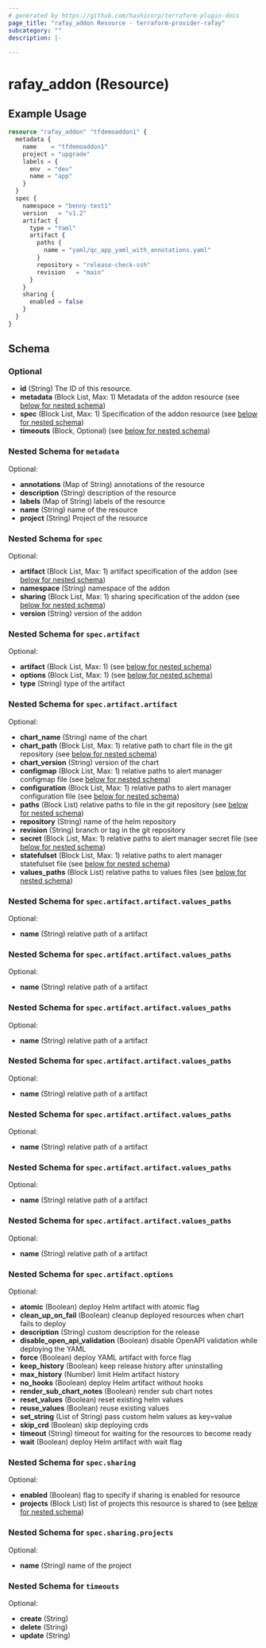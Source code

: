 ```yaml
---
# generated by https://github.com/hashicorp/terraform-plugin-docs
page_title: "rafay_addon Resource - terraform-provider-rafay"
subcategory: ""
description: |-
  
---
```


# rafay_addon (Resource)



## Example Usage

```terraform
resource "rafay_addon" "tfdemoaddon1" {
  metadata {
    name    = "tfdemoaddon1"
    project = "upgrade"
    labels = {
      env  = "dev"
      name = "app"
    }
  }
  spec {
    namespace = "benny-test1"
    version   = "v1.2"
    artifact {
      type = "Yaml"
      artifact {
        paths {
          name = "yaml/qc_app_yaml_with_annotations.yaml"
        }
        repository = "release-check-ssh"
        revision   = "main"
      }
    }
    sharing {
      enabled = false
    }
  }
}
```

<!-- schema generated by tfplugindocs -->
## Schema

### Optional

- **id** (String) The ID of this resource.
- **metadata** (Block List, Max: 1) Metadata of the addon resource (see [below for nested schema](#nestedblock--metadata))
- **spec** (Block List, Max: 1) Specification of the addon resource (see [below for nested schema](#nestedblock--spec))
- **timeouts** (Block, Optional) (see [below for nested schema](#nestedblock--timeouts))

<a id="nestedblock--metadata"></a>
### Nested Schema for `metadata`

Optional:

- **annotations** (Map of String) annotations of the resource
- **description** (String) description of the resource
- **labels** (Map of String) labels of the resource
- **name** (String) name of the resource
- **project** (String) Project of the resource


<a id="nestedblock--spec"></a>
### Nested Schema for `spec`

Optional:

- **artifact** (Block List, Max: 1) artifact specification of the addon (see [below for nested schema](#nestedblock--spec--artifact))
- **namespace** (String) namespace of the addon
- **sharing** (Block List, Max: 1) sharing specification of the addon (see [below for nested schema](#nestedblock--spec--sharing))
- **version** (String) version of the addon

<a id="nestedblock--spec--artifact"></a>
### Nested Schema for `spec.artifact`

Optional:

- **artifact** (Block List, Max: 1) (see [below for nested schema](#nestedblock--spec--artifact--artifact))
- **options** (Block List, Max: 1) (see [below for nested schema](#nestedblock--spec--artifact--options))
- **type** (String) type of the artifact

<a id="nestedblock--spec--artifact--artifact"></a>
### Nested Schema for `spec.artifact.artifact`

Optional:

- **chart_name** (String) name of the chart
- **chart_path** (Block List, Max: 1) relative path to chart file in the git repository (see [below for nested schema](#nestedblock--spec--artifact--artifact--chart_path))
- **chart_version** (String) version of the chart
- **configmap** (Block List, Max: 1) relative paths to alert manager configmap file (see [below for nested schema](#nestedblock--spec--artifact--artifact--configmap))
- **configuration** (Block List, Max: 1) relative paths to alert manager configuration file (see [below for nested schema](#nestedblock--spec--artifact--artifact--configuration))
- **paths** (Block List) relative paths to file in the git repository (see [below for nested schema](#nestedblock--spec--artifact--artifact--paths))
- **repository** (String) name of the helm repository
- **revision** (String) branch or tag in the git repository
- **secret** (Block List, Max: 1) relative paths to alert manager secret file (see [below for nested schema](#nestedblock--spec--artifact--artifact--secret))
- **statefulset** (Block List, Max: 1) relative paths to alert manager statefulset file (see [below for nested schema](#nestedblock--spec--artifact--artifact--statefulset))
- **values_paths** (Block List) relative paths to values files (see [below for nested schema](#nestedblock--spec--artifact--artifact--values_paths))

<a id="nestedblock--spec--artifact--artifact--chart_path"></a>
### Nested Schema for `spec.artifact.artifact.values_paths`

Optional:

- **name** (String) relative path of a artifact


<a id="nestedblock--spec--artifact--artifact--configmap"></a>
### Nested Schema for `spec.artifact.artifact.values_paths`

Optional:

- **name** (String) relative path of a artifact


<a id="nestedblock--spec--artifact--artifact--configuration"></a>
### Nested Schema for `spec.artifact.artifact.values_paths`

Optional:

- **name** (String) relative path of a artifact


<a id="nestedblock--spec--artifact--artifact--paths"></a>
### Nested Schema for `spec.artifact.artifact.values_paths`

Optional:

- **name** (String) relative path of a artifact


<a id="nestedblock--spec--artifact--artifact--secret"></a>
### Nested Schema for `spec.artifact.artifact.values_paths`

Optional:

- **name** (String) relative path of a artifact


<a id="nestedblock--spec--artifact--artifact--statefulset"></a>
### Nested Schema for `spec.artifact.artifact.values_paths`

Optional:

- **name** (String) relative path of a artifact


<a id="nestedblock--spec--artifact--artifact--values_paths"></a>
### Nested Schema for `spec.artifact.artifact.values_paths`

Optional:

- **name** (String) relative path of a artifact



<a id="nestedblock--spec--artifact--options"></a>
### Nested Schema for `spec.artifact.options`

Optional:

- **atomic** (Boolean) deploy Helm artifact with atomic flag
- **clean_up_on_fail** (Boolean) cleanup deployed resources when chart fails to deploy
- **description** (String) custom description for the release
- **disable_open_api_validation** (Boolean) disable OpenAPI validation while deploying the YAML
- **force** (Boolean) deploy YAML artifact with force flag
- **keep_history** (Boolean) keep release history after uninstalling
- **max_history** (Number) limit Helm artifact history
- **no_hooks** (Boolean) deploy Helm artifact without hooks
- **render_sub_chart_notes** (Boolean) render sub chart notes
- **reset_values** (Boolean) reset existing helm values
- **reuse_values** (Boolean) reuse existing values
- **set_string** (List of String) pass custom helm values as key=value
- **skip_crd** (Boolean) skip deploying crds
- **timeout** (String) timeout for waiting for the resources to become ready
- **wait** (Boolean) deploy Helm artifact with wait flag



<a id="nestedblock--spec--sharing"></a>
### Nested Schema for `spec.sharing`

Optional:

- **enabled** (Boolean) flag to specify if sharing is enabled for resource
- **projects** (Block List) list of projects this resource is shared to (see [below for nested schema](#nestedblock--spec--sharing--projects))

<a id="nestedblock--spec--sharing--projects"></a>
### Nested Schema for `spec.sharing.projects`

Optional:

- **name** (String) name of the project




<a id="nestedblock--timeouts"></a>
### Nested Schema for `timeouts`

Optional:

- **create** (String)
- **delete** (String)
- **update** (String)


